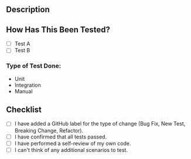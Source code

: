 ## Description
<!-- Please include a summary of the change, motivation, and context. Screenshots or video recordings are encouraged. -->


## How Has This Been Tested?
<!-- Please describe the tests that you ran to verify your changes. Provide instructions so we can reproduce. Please also list any relevant details for your test configuration -->

 - [ ] Test A
 - [ ] Test B
 
 ### Type of Test Done: <!-- Delete the ones that do not apply -->
 
  - Unit
  - Integration
  - Manual
  
  ## Checklist
   - [ ] I have added a GitHub label for the type of change (Bug Fix, New Test, Breaking Change, Refactor).
   - [ ] I have confirmed that all tests passed.
   - [ ] I have performed a self-review of my own code.
   - [ ] I can't think of any additional scenarios to test.
